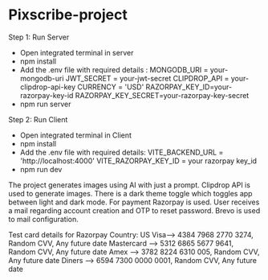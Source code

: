 # Pixscribe-project

Step 1: Run Server
- Open integrated terminal in server
- npm install
- Add the .env file with required details : MONGODB_URI = your-mongodb-uri JWT_SECRET = your-jwt-secret CLIPDROP_API = your-clipdrop-api-key CURRENCY = 'USD' RAZORPAY_KEY_ID=your-razorpay-key-id RAZORPAY_KEY_SECRET=your-razorpay-key-secret
- npm run server

Step 2: Run Client
- Open integrated terminal in Client
- npm install
- Add the .env file with required details: VITE_BACKEND_URL = 'http://localhost:4000' VITE_RAZORPAY_KEY_ID = your razorpay key_id
- npm run dev

The project generates images using AI with just a prompt. Clipdrop API is used to generate images. There is a dark theme toggle which toggles app between light and dark mode. For payment Razorpay is used. User receives a mail regarding account creation and OTP to reset password. Brevo is used to mail configuration.

Test card details for Razorpay Country: US Visa--> 4384 7968 2770 3274, Random CVV, Any future date Mastercard --> 5312 6865 5677 9641, Random CVV, Any future date Amex --> 3782 8224 6310 005, Random CVV, Any future date Diners --> 6594 7300 0000 0001, Random CVV, Any future date
